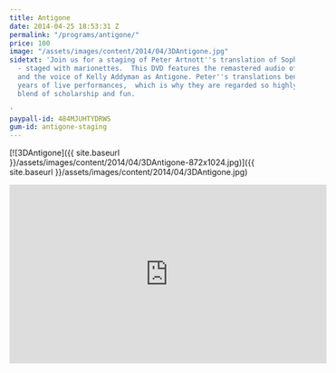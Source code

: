 ```yaml
---
title: Antigone
date: 2014-04-25 18:53:31 Z
permalink: "/programs/antigone/"
price: 100
image: "/assets/images/content/2014/04/3DAntigone.jpg"
sidetxt: 'Join us for a staging of Peter Artnott''s translation of Sophocles'' Antigone
  - staged with marionettes.  This DVD features the remastered audio of Peter Arnott
  and the voice of Kelly Addyman as Antigone. Peter''s translations benefited from
  years of live performances,  which is why they are regarded so highly as the perfect
  blend of scholarship and fun.

'
paypall-id: 484MJUHTYDRWS
gum-id: antigone-staging
---
```


[![3DAntigone]({{ site.baseurl }}/assets/images/content/2014/04/3DAntigone-872x1024.jpg)]({{ site.baseurl }}/assets/images/content/2014/04/3DAntigone.jpg)

<p><iframe width="560" height="315" src="https://www.youtube.com/embed/PIjsdS49agI?rel=0&amp;modestbranding=1&amp;autohide=1" class="yt" frameborder="0" allowfullscreen></iframe></p>

